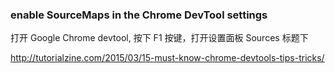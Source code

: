 ### enable SourceMaps in the Chrome DevTool settings

打开 Google Chrome devtool, 按下 F1 按键，打开设置面板 Sources 标题下

http://tutorialzine.com/2015/03/15-must-know-chrome-devtools-tips-tricks/
